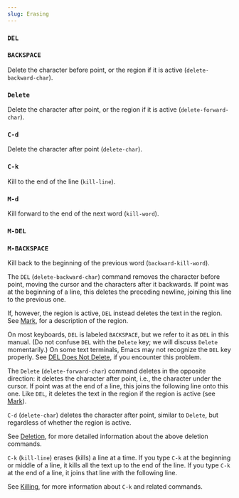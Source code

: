 ```yaml
---
slug: Erasing
---
```


### `DEL`

### `BACKSPACE`

Delete the character before point, or the region if it is active (`delete-backward-char`).

### `Delete`

Delete the character after point, or the region if it is active (`delete-forward-char`).

### `C-d`

Delete the character after point (`delete-char`).

### `C-k`

Kill to the end of the line (`kill-line`).

### `M-d`

Kill forward to the end of the next word (`kill-word`).

### `M-DEL`

### `M-BACKSPACE`

Kill back to the beginning of the previous word (`backward-kill-word`).

The `DEL` (`delete-backward-char`) command removes the character before point, moving the cursor and the characters after it backwards. If point was at the beginning of a line, this deletes the preceding newline, joining this line to the previous one.

If, however, the region is active, `DEL` instead deletes the text in the region. See [Mark](Mark), for a description of the region.

On most keyboards, `DEL` is labeled `BACKSPACE`, but we refer to it as `DEL` in this manual. (Do not confuse `DEL` with the `Delete` key; we will discuss `Delete` momentarily.) On some text terminals, Emacs may not recognize the `DEL` key properly. See [DEL Does Not Delete](DEL-Does-Not-Delete), if you encounter this problem.

The `Delete` (`delete-forward-char`) command deletes in the opposite direction: it deletes the character after point, i.e., the character under the cursor. If point was at the end of a line, this joins the following line onto this one. Like `DEL`, it deletes the text in the region if the region is active (see [Mark](Mark)).

`C-d` (`delete-char`) deletes the character after point, similar to `Delete`, but regardless of whether the region is active.

See [Deletion](Deletion), for more detailed information about the above deletion commands.

`C-k` (`kill-line`) erases (kills) a line at a time. If you type `C-k` at the beginning or middle of a line, it kills all the text up to the end of the line. If you type `C-k` at the end of a line, it joins that line with the following line.

See [Killing](Killing), for more information about `C-k` and related commands.
